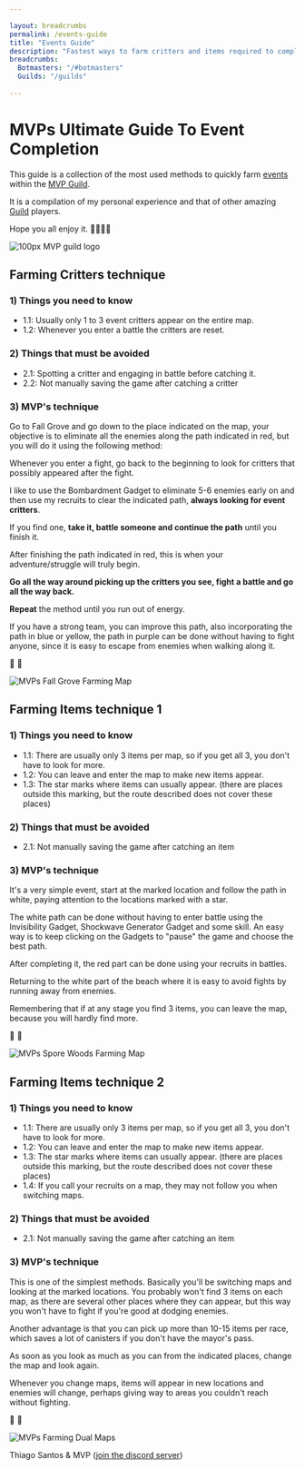 ```yaml
---

layout: breadcrumbs
permalink: /events-guide
title: "Events Guide"
description: "Fastest ways to farm critters and items required to complete Guild Events. A full guide and great tips offered by the MVP guild!"
breadcrumbs:
  Botmasters: "/#botmasters"
  Guilds: "/guilds"
  
---
```


<div markdown="1" class=" ghcms ghcms-intro">

# MVPs Ultimate Guide To Event Completion

This guide is a collection of the most used methods to quickly farm [events](/guilds#events) within the [MVP Guild](https://discord.gg/fPyJMmMEx4). <br>

It is a compilation of my personal experience and that of other amazing [Guild](/guilds) players.

Hope you all enjoy it. 💪🏽👊🏽

![100px MVP guild logo](https://cdn.discordapp.com/attachments/1074787170998554695/1074787174802804908/Lumii_20221030_233542169.png)

</div>
<div markdown="1" class=" ghcms ghcms-critters">

## Farming Critters technique

### 1) Things you need to know

- 1\.1: Usually only 1 to 3 event critters appear on the entire map. 
- 1\.2: Whenever you enter a battle the critters are reset. 


### 2) Things that must be avoided

- 2\.1: Spotting a critter and engaging in battle before catching it. 
- 2\.2: Not manually saving the game after catching a critter 


### 3) MVP's technique

Go to Fall Grove and go down to the place indicated on the map, your objective is to eliminate all the enemies along the path indicated in red, but you will do it using the following method:

Whenever you enter a fight, go back to the beginning to look for critters that possibly appeared after the fight.

I like to use the Bombardment Gadget to eliminate 5-6 enemies early on and then use my recruits to clear the indicated path, **always looking for event critters**.

If you find one, **take it, battle someone and continue the path** until you finish it.

After finishing the path indicated in red, this is when your adventure/struggle will truly begin.

**Go all the way around picking up the critters you see, fight a battle and go all the way back.**

**Repeat** the method until you run out of energy.

If you have a strong team, you can improve this path, also incorporating the path in blue or yellow, the path in purple can be done without having to fight anyone, since it is easy to escape from enemies when walking along it.<br>

💪 👊

![MVPs Fall Grove Farming Map](https://cdn.discordapp.com/attachments/1074787170998554695/1074787315391672401/image.png)

</div>
<div markdown="1" class=" ghcms ghcms-items1">

## Farming Items technique 1

### 1) Things you need to know

- 1\.1: There are usually only 3 items per map, so if you get all 3, you don't have to look for more.
- 1\.2: You can leave and enter the map to make new items appear.
- 1\.3: The star marks where items can usually appear. (there are places outside this marking, but the route described does not cover these places)


### 2) Things that must be avoided

- 2\.1: Not manually saving the game after catching an item


### 3) MVP's technique

It's a very simple event, start at the marked location and follow the path in white, paying attention to the locations marked with a star.

The white path can be done without having to enter battle using the Invisibility Gadget, Shockwave Generator Gadget and some skill. An easy way is to keep clicking on the Gadgets to "pause" the game and choose the best path.

After completing it, the red part can be done using your recruits in battles.

Returning to the white part of the beach where it is easy to avoid fights by running away from enemies.<br>

 Remembering that if at any stage you find 3 items, you can leave the map, because you will hardly find more.<br>

 💪 👊

![MVPs Spore Woods Farming Map](https://cdn.discordapp.com/attachments/1074787170998554695/1074787615041142794/image.png)

</div>
<div markdown="1" class=" ghcms ghcms-items2">

## Farming Items technique 2

### 1) Things you need to know

- 1\.1: There are usually only 3 items per map, so if you get all 3, you don't have to look for more.
- 1\.2: You can leave and enter the map to make new items appear.
- 1\.3: The star marks where items can usually appear. (there are places outside this marking, but the route described does not cover these places)
- 1\.4: If you call your recruits on a map, they may not follow you when switching maps.


### 2) Things that must be avoided

- 2\.1: Not manually saving the game after catching an item


### 3) MVP's technique

This is one of the simplest methods. Basically you'll be switching maps and looking at the marked locations. You probably won't find 3 items on each map, as there are several other places where they can appear, but this way you won't have to fight if you're good at dodging enemies.

Another advantage is that you can pick up more than 10-15 items per race, which saves a lot of canisters if you don't have the mayor's pass.

As soon as you look as much as you can from the indicated places, change the map and look again.

Whenever you change maps, items will appear in new locations and enemies will change, perhaps giving way to areas you couldn't reach without fighting.<br>

 💪 👊

![MVPs Farming Dual Maps](https://cdn.discordapp.com/attachments/1074787170998554695/1074787773380317204/image.png)

</div>
<div markdown="1" class=" ghcms ghcms-credits">

Thiago Santos & MVP ([join the discord server](https://discord.gg/fPyJMmMEx4))
</div>
